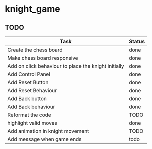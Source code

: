 # knight_game

## TODO

| Task                                                 | Status |
| ---------------------------------------------------- | ------ |
| Create the chess board                               | done   |
| Make chess board responsive                          | done   |
| Add on click behaviour to place the knight initially | done   |
| Add Control Panel                                    | done   |
| Add Reset Button                                     | done   |
| Add Reset Behaviour                                  | done   |
| Add Back button                                      | done   |
| Add Back behaviour                                   | done   |
| Reformat the code                                    | TODO   |
| highlight valid moves                                | done   |
| Add animation in knight movement                     | TODO   |
| Add message when game ends                           | todo   |